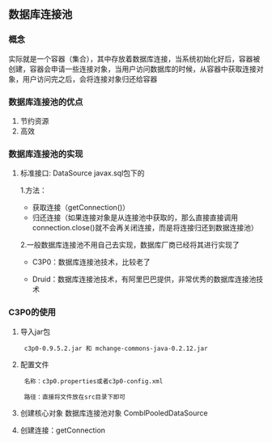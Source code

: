 ## 数据库连接池
  
### 概念  
实际就是一个容器（集合），其中存放着数据库连接，当系统初始化好后，容器被创建，容器会申请一些连接对象，当用户访问数据库的时候，从容器中获取连接对象，用户访问完之后，会将连接对象归还给容器
### 数据库连接池的优点

1. 节约资源
2. 高效

### 数据库连接池的实现
1. 标准接口: DataSource javax.sql包下的
   
    1.方法：
    
    * 获取连接（getConnection()）
    * 归还连接（如果连接对象是从连接池中获取的，那么直接直接调用connection.close()就不会再关闭连接，而是将连接归还到数据连接池）
    
    2.一般数据库连接池不用自己去实现，数据库厂商已经将其进行实现了

    * C3P0：数据库连接池技术，比较老了
    
    * Druid：数据库连接池技术，有阿里巴巴提供，非常优秀的数据库连接池技术
    

### C3P0的使用

1. 导入jar包

        c3p0-0.9.5.2.jar 和 mchange-commons-java-0.2.12.jar

2. 配置文件
        
        名称：c3p0.properties或者c3p0-config.xml

        路径：直接将文件放在src目录下即可

3. 创建核心对象 数据库连接池对象 ComblPooledDataSource

4. 创建连接：getConnection
    



